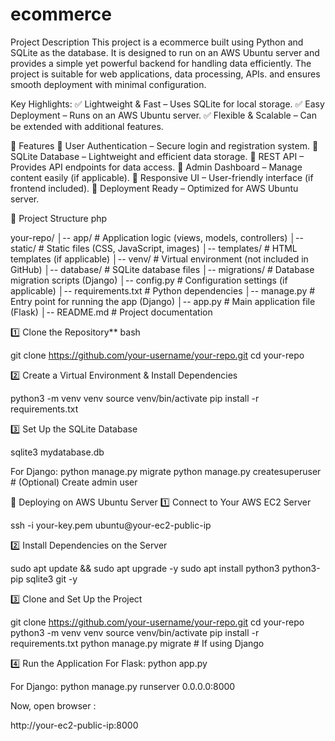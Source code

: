 # ecommerce

Project Description
This project is a ecommerce built using Python and SQLite as the database.
It is designed to run on an AWS Ubuntu server and provides a simple yet powerful backend for handling data efficiently. 
The project is suitable for web applications, data processing, APIs.  and ensures smooth deployment with minimal configuration.

Key Highlights:
✅ Lightweight & Fast – Uses SQLite for local storage.
✅ Easy Deployment – Runs on an AWS Ubuntu server.
✅ Flexible & Scalable – Can be extended with additional features.

🚀 Features
🔹 User Authentication – Secure login and registration system.
🔹 SQLite Database – Lightweight and efficient data storage.
🔹 REST API – Provides API endpoints for data access.
🔹 Admin Dashboard – Manage content easily (if applicable).
🔹 Responsive UI – User-friendly interface (if frontend included).
🔹 Deployment Ready – Optimized for AWS Ubuntu server.


📂 Project Structure
php

your-repo/
│-- app/             # Application logic (views, models, controllers)
│-- static/          # Static files (CSS, JavaScript, images)
│-- templates/       # HTML templates (if applicable)
│-- venv/            # Virtual environment (not included in GitHub)
│-- database/        # SQLite database files
│-- migrations/      # Database migration scripts (Django)
│-- config.py        # Configuration settings (if applicable)
│-- requirements.txt # Python dependencies
│-- manage.py        # Entry point for running the app (Django)
│-- app.py           # Main application file (Flask)
│-- README.md        # Project documentation

1️⃣ Clone the Repository**
bash

git clone https://github.com/your-username/your-repo.git
cd your-repo

2️⃣ Create a Virtual Environment & Install Dependencies

python3 -m venv venv
source venv/bin/activate
pip install -r requirements.txt

3️⃣ Set Up the SQLite Database

sqlite3 mydatabase.db

For Django:
python manage.py migrate
python manage.py createsuperuser  # (Optional) Create admin user

🚀 Deploying on AWS Ubuntu Server
1️⃣ Connect to Your AWS EC2 Server

ssh -i your-key.pem ubuntu@your-ec2-public-ip

2️⃣ Install Dependencies on the Server

sudo apt update && sudo apt upgrade -y
sudo apt install python3 python3-pip sqlite3 git -y

3️⃣ Clone and Set Up the Project

git clone https://github.com/your-username/your-repo.git
cd your-repo
python3 -m venv venv
source venv/bin/activate
pip install -r requirements.txt
python manage.py migrate  # If using Django

4️⃣ Run the Application
For Flask:
python app.py

For Django:
python manage.py runserver 0.0.0.0:8000

Now, open browser :

http://your-ec2-public-ip:8000
